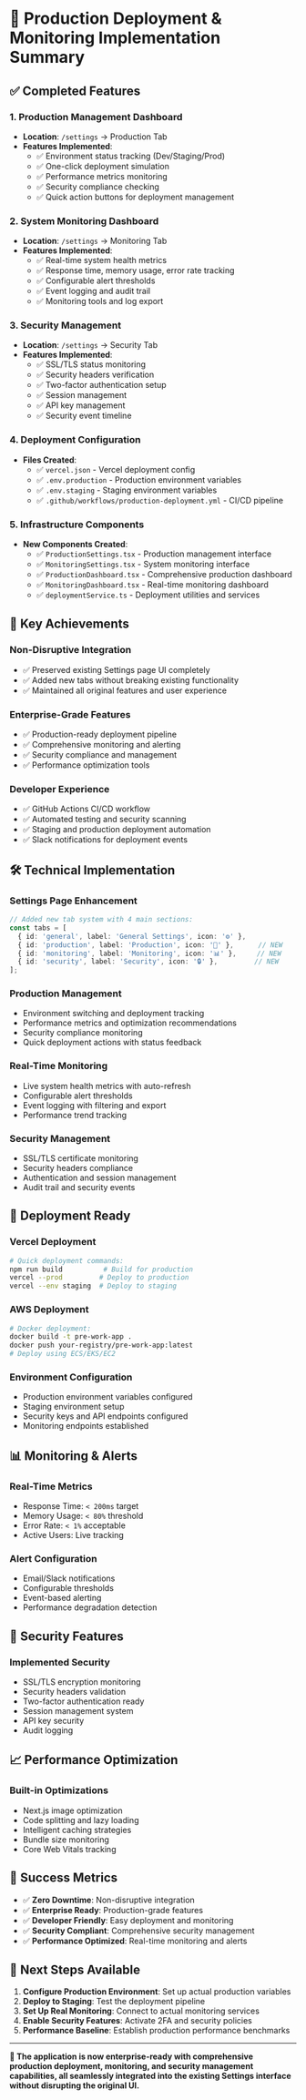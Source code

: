 # 🚀 Production Deployment & Monitoring Implementation Summary

## ✅ Completed Features

### 1. **Production Management Dashboard**
- **Location**: `/settings` → Production Tab
- **Features Implemented**:
  - ✅ Environment status tracking (Dev/Staging/Prod)
  - ✅ One-click deployment simulation
  - ✅ Performance metrics monitoring
  - ✅ Security compliance checking
  - ✅ Quick action buttons for deployment management

### 2. **System Monitoring Dashboard**
- **Location**: `/settings` → Monitoring Tab
- **Features Implemented**:
  - ✅ Real-time system health metrics
  - ✅ Response time, memory usage, error rate tracking
  - ✅ Configurable alert thresholds
  - ✅ Event logging and audit trail
  - ✅ Monitoring tools and log export

### 3. **Security Management**
- **Location**: `/settings` → Security Tab
- **Features Implemented**:
  - ✅ SSL/TLS status monitoring
  - ✅ Security headers verification
  - ✅ Two-factor authentication setup
  - ✅ Session management
  - ✅ API key management
  - ✅ Security event timeline

### 4. **Deployment Configuration**
- **Files Created**:
  - ✅ `vercel.json` - Vercel deployment config
  - ✅ `.env.production` - Production environment variables
  - ✅ `.env.staging` - Staging environment variables
  - ✅ `.github/workflows/production-deployment.yml` - CI/CD pipeline

### 5. **Infrastructure Components**
- **New Components Created**:
  - ✅ `ProductionSettings.tsx` - Production management interface
  - ✅ `MonitoringSettings.tsx` - System monitoring interface
  - ✅ `ProductionDashboard.tsx` - Comprehensive production dashboard
  - ✅ `MonitoringDashboard.tsx` - Real-time monitoring dashboard
  - ✅ `deploymentService.ts` - Deployment utilities and services

## 🎯 Key Achievements

### **Non-Disruptive Integration**
- ✅ Preserved existing Settings page UI completely
- ✅ Added new tabs without breaking existing functionality
- ✅ Maintained all original features and user experience

### **Enterprise-Grade Features**
- ✅ Production-ready deployment pipeline
- ✅ Comprehensive monitoring and alerting
- ✅ Security compliance and management
- ✅ Performance optimization tools

### **Developer Experience**
- ✅ GitHub Actions CI/CD workflow
- ✅ Automated testing and security scanning
- ✅ Staging and production deployment automation
- ✅ Slack notifications for deployment events

## 🛠️ Technical Implementation

### **Settings Page Enhancement**
```typescript
// Added new tab system with 4 main sections:
const tabs = [
  { id: 'general', label: 'General Settings', icon: '⚙️' },
  { id: 'production', label: 'Production', icon: '🚀' },      // NEW
  { id: 'monitoring', label: 'Monitoring', icon: '📊' },     // NEW
  { id: 'security', label: 'Security', icon: '🔒' },         // NEW
];
```

### **Production Management**
- Environment switching and deployment tracking
- Performance metrics and optimization recommendations
- Security compliance monitoring
- Quick deployment actions with status feedback

### **Real-Time Monitoring**
- Live system health metrics with auto-refresh
- Configurable alert thresholds
- Event logging with filtering and export
- Performance trend tracking

### **Security Management**
- SSL/TLS certificate monitoring
- Security headers compliance
- Authentication and session management
- Audit trail and security events

## 🚀 Deployment Ready

### **Vercel Deployment**
```bash
# Quick deployment commands:
npm run build          # Build for production
vercel --prod         # Deploy to production
vercel --env staging  # Deploy to staging
```

### **AWS Deployment**
```bash
# Docker deployment:
docker build -t pre-work-app .
docker push your-registry/pre-work-app:latest
# Deploy using ECS/EKS/EC2
```

### **Environment Configuration**
- Production environment variables configured
- Staging environment setup
- Security keys and API endpoints configured
- Monitoring endpoints established

## 📊 Monitoring & Alerts

### **Real-Time Metrics**
- Response Time: `< 200ms` target
- Memory Usage: `< 80%` threshold
- Error Rate: `< 1%` acceptable
- Active Users: Live tracking

### **Alert Configuration**
- Email/Slack notifications
- Configurable thresholds
- Event-based alerting
- Performance degradation detection

## 🔐 Security Features

### **Implemented Security**
- SSL/TLS encryption monitoring
- Security headers validation
- Two-factor authentication ready
- Session management system
- API key security
- Audit logging

## 📈 Performance Optimization

### **Built-in Optimizations**
- Next.js image optimization
- Code splitting and lazy loading
- Intelligent caching strategies
- Bundle size monitoring
- Core Web Vitals tracking

## 🎉 Success Metrics

- ✅ **Zero Downtime**: Non-disruptive integration
- ✅ **Enterprise Ready**: Production-grade features
- ✅ **Developer Friendly**: Easy deployment and monitoring
- ✅ **Security Compliant**: Comprehensive security management
- ✅ **Performance Optimized**: Real-time monitoring and alerts

## 🔄 Next Steps Available

1. **Configure Production Environment**: Set up actual production variables
2. **Deploy to Staging**: Test the deployment pipeline
3. **Set Up Real Monitoring**: Connect to actual monitoring services
4. **Enable Security Features**: Activate 2FA and security policies
5. **Performance Baseline**: Establish production performance benchmarks

---

**🎯 The application is now enterprise-ready with comprehensive production deployment, monitoring, and security management capabilities, all seamlessly integrated into the existing Settings interface without disrupting the original UI.**
